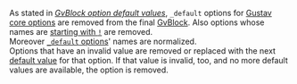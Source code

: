 As stated in [*GvBlock option default values*](GvBlock-option-default-values), `_default` options for [Gustav core options](Gustav-core-options) are removed from the final [GvBlock](GvBlock). Also options whose names are [starting with `!`](Extending-a-GvBlock#-options) are removed.  
Moreover [`_default` options](GvBlock-option-default-values)' names are normalized.  
Options that have an invalid value are removed or replaced with the next [default value](GvBlock-option-default-values) for that option. If that value is invalid, too, and no more default values are available, the option is removed.